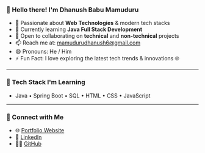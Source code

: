 ### 👋 Hello there! I'm Dhanush Babu Mamuduru

- 👀 Passionate about **Web Technologies** & modern tech stacks  
- 🌱 Currently learning **Java Full Stack Development**  
- 🤝 Open to collaborating on **technical** and **non-technical** projects  
- 📫 Reach me at: [mamudurudhanush6@gmail.com](mailto:mamudurudhanush6@gmail.com)  
- 😄 Pronouns: He / Him  
- ⚡ Fun Fact: I love exploring the latest tech trends & innovations 🌐  

---

### 🚀 Tech Stack I'm Learning
- Java • Spring Boot • SQL • HTML • CSS • JavaScript

---

### 🔗 Connect with Me
- 🌐 [Portfolio Website]([https://dhanushbabu.netlify.app/])
- 💼 [LinkedIn](https://www.linkedin.com/in/dhanush-babu-mamuduru-3863a2276)
- 🧑‍💻 [GitHub](https://github.com/dhanush-babu-M)


